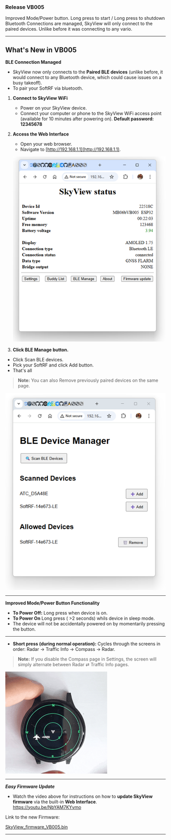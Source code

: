 ### Release VB005

Improved Mode/Power button. Long press to start / Long press to shutdown 
Bluetooth Connections are managed, SkyView will only connect to the paired devices.
Unlike before it was connecting to any vario.

---
## What's New in VB005

**BLE Connection Managed**

- SkyView now only connects to the **Paired BLE devices** (unlike before, it would connect to any Bluetooth device, which could cause issues on a busy takeoff).
- To pair your SoftRF via bluetooth. 
1. **Connect to SkyView WiFi**
    - Power on your SkyView device.
    - Connect your computer or phone to the SkyView WiFi access point (available for 10 minutes after powering on). **Default password: 12345678**

2. **Access the Web Interface**
    - Open your web browser.
    - Navigate to [http://192.168.1.1](http://192.168.1.1).

    ![Status_image](Status_image.png)
 2. **Click BLE Manage button.**
  - Click Scan BLE devices.
  - Pick your SoftRF and click Add button.
  - That's all
> **Note:** You can also Remove previously paired devices on the same page.


![BLEMAnage](BLEManage_image.png)


---


**Improved Mode/Power Button Functionality**

- **To Power Off:** Long press when device is on.
- **To Power On** Long press ( >2 seconds) whils device in sleep mode.
- The device will not be accidentally powered on by momentarily pressing the button.
---
- **Short press (during normal operation):** Cycles through the screens in order: Radar → Traffic Info → Compass → Radar.
> **Note:** If you disable the Compass page in Settings, the screen will simply alternate between Radar ⇄ Traffic Info pages.

![Mode Button change screen](images/SkyView_Mode_button.gif)

---

***Easy Firmware Update***

- Watch the video above for instructions on how to **update SkyView firmware** via the built-in **Web Interface**.  
    https://youtu.be/NbYAM7KYvmo

Link to the new Firmware:  
<span style="font-size: smaller;">
 
[SkyView_firmware_VB005.bin](https://github.com/slash-bit/SkyView-AMOLED-round-1.75-TFT_eSPI/blob/main/binaries/SkyView_firmware_VB005.bin)
</span>

---

